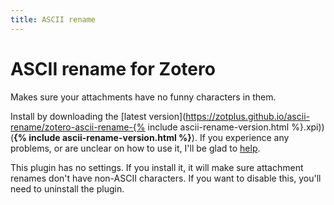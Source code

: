 ```yaml
---
title: ASCII rename
---
```


# ASCII rename for Zotero

Makes sure your attachments have no funny characters in them.

Install by downloading the [latest version](https://zotplus.github.io/ascii-rename/zotero-ascii-rename-{% include ascii-rename-version.html %}.xpi)) (**{% include ascii-rename-version.html %}**). If you experience any problems, or are
unclear on how to use it, I'll be glad to [help](/support.html).

This plugin has no settings. If you install it, it will make sure attachment renames don't have non-ASCII characters. If
you want to disable this, you'll need to uninstall the plugin.

